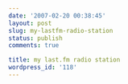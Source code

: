 ```yaml
---
date: '2007-02-20 00:38:45'
layout: post
slug: my-lastfm-radio-station
status: publish
comments: true

title: my last.fm radio station
wordpress_id: '118'
---
```



